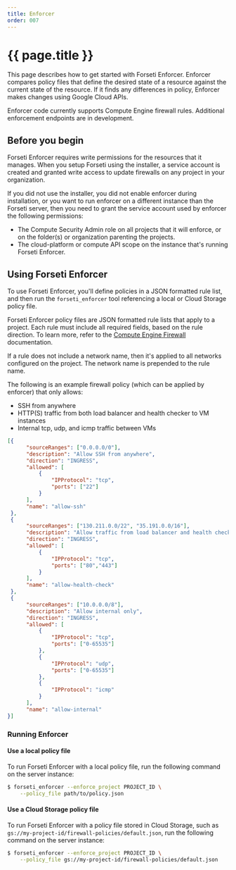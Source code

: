 ```yaml
---
title: Enforcer
order: 007
---
```


# {{ page.title }}

This page describes how to get started with Forseti Enforcer. Enforcer
compares policy files that define the desired state of a resource
against the current state of the resource. If it finds any differences in
policy, Enforcer makes changes using Google Cloud APIs.

Enforcer code currently supports Compute Engine firewall rules.
Additional enforcement endpoints are in development.

## Before you begin

Forseti Enforcer requires write permissions for the resources that it manages.
When you setup Forseti using the installer, a service account is created and
granted write access to update firewalls on any project in your organization.

If you did not use the installer, you did not enable enforcer during
installation, or you want to run enforcer on a different instance than the
Forseti server, then you need to grant the service account used by enforcer
the following permissions:

  - The Compute Security Admin role on all projects that it will enforce, or on
    the folder(s) or organization parenting the projects.
  - The cloud-platform or compute API scope on the instance that's running
    Forseti Enforcer.

## Using Forseti Enforcer
To use Forseti Enforcer, you'll define policies in a JSON formatted rule list,
and then run the `forseti_enforcer` tool referencing a local or Cloud Storage
policy file.

Forseti Enforcer policy files are JSON formatted rule lists that apply to a
project. Each rule must include all required fields, based on the rule
direction. To learn more, refer to the
[Compute Engine Firewall](https://cloud.google.com/vpc/docs/firewalls#gcp_firewall_rule_summary_table)
documentation.

If a rule does not include a network name, then it's applied to all networks
configured on the project. The network name is prepended to the rule name.

The following is an example firewall policy (which can be applied by enforcer)
that only allows:
  * SSH from anywhere
  * HTTP(S) traffic from both load balancer and health checker to VM instances
  * Internal tcp, udp, and icmp traffic between VMs

  ```json
  [{
        "sourceRanges": ["0.0.0.0/0"],
        "description": "Allow SSH from anywhere",
        "direction": "INGRESS",
        "allowed": [
            {
                "IPProtocol": "tcp",
                "ports": ["22"]
            }
        ],
        "name": "allow-ssh"
   },
   {
        "sourceRanges": ["130.211.0.0/22", "35.191.0.0/16"],
        "description": "Allow traffic from load balancer and health checks to reach VM instances",
        "direction": "INGRESS",
        "allowed": [
            {
                "IPProtocol": "tcp",
                "ports": ["80","443"]
            }
        ],
        "name": "allow-health-check"
   },
   {
        "sourceRanges": ["10.0.0.0/8"],
        "description": "Allow internal only",
        "direction": "INGRESS",
        "allowed": [
            {
                "IPProtocol": "tcp",
                "ports": ["0-65535"]
            },
            {
                "IPProtocol": "udp",
                "ports": ["0-65535"]
            },
            {
                "IPProtocol": "icmp"
            }
        ],
        "name": "allow-internal"
  }]
  ```

### Running Enforcer

#### Use a local policy file

To run Forseti Enforcer with a local policy file, run the following command on
the server instance:

  ```bash
  $ forseti_enforcer --enforce_project PROJECT_ID \
      --policy_file path/to/policy.json
  ```

#### Use a Cloud Storage policy file

To run Forseti Enforcer with a policy file stored in Cloud Storage,
such as `gs://my-project-id/firewall-policies/default.json`, run the following
command on the server instance:

  ```bash
  $ forseti_enforcer --enforce_project PROJECT_ID \
      --policy_file gs://my-project-id/firewall-policies/default.json
  ```
